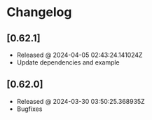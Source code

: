 # Changelog

## [0.62.1]

- Released @ 2024-04-05 02:43:24.141024Z
- Update dependencies and example

## [0.62.0]

- Released @ 2024-03-30 03:50:25.368935Z
- Bugfixes
